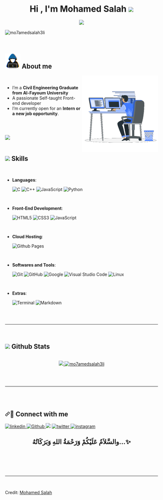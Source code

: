 <h1 align="center"><b>Hi , I'm Mohamed Salah </b><img src="https://media.giphy.com/media/hvRJCLFzcasrR4ia7z/giphy.gif" width="35"></h1>

<p align="center">
  <a href="https://github.com/DenverCoder1/readme-typing-svg"><img src="https://readme-typing-svg.herokuapp.com?font=Time+New+Roman&color=cyan&size=25&center=true&vCenter=true&width=600&height=100&lines=..Alsalam+ealaykum+warahmat+allah+wabarakatuh..&hearts;++;Front-End+Developer,;Civil+Engineering+Graduate,;Active+Learner/Researcher,;Love+to+learn+new+stuffs..<3"></a>
</p>
<p align="left"> <img src="https://komarev.com/ghpvc/?username=mo7amedsalah3li&label=Profile%20views&color=0e75b6&style=flat" alt="mo7amedsalah3li" width="120px"/> </p>



<br>



	
## <picture><img src = "https://raw.githubusercontent.com/0xAbdulKhalid/0xAbdulKhalid/main/assets/mdImages/about_me.gif" width = 50px></picture> **About me**

<picture> <img align="right" src="https://raw.githubusercontent.com/0xAbdulKhalid/0xAbdulKhalid/main/assets/mdImages/Right_Side.gif" width = 250px></picture>

<br>

- I’m a **Civil Engineering Graduate from Al-Fayoum University**
- A passionate Self-taught Front-end developer
- I’m currently open for an **Intern or a new job opportunity**.

<br><br>

<img src="https://user-images.githubusercontent.com/73097560/115834477-dbab4500-a447-11eb-908a-139a6edaec5c.gif"><br><br>

## <img src="https://media2.giphy.com/media/QssGEmpkyEOhBCb7e1/giphy.gif?cid=ecf05e47a0n3gi1bfqntqmob8g9aid1oyj2wr3ds3mg700bl&rid=giphy.gif" width ="25"><b> Skills</b>
<br>

<p align="center">

- **Languages**:
    
    ![C](https://img.shields.io/badge/C%20-%232370ED.svg?style=for-the-badge&logo=c&logoColor=white)
    ![C++](https://img.shields.io/badge/C++%20-%2300599C.svg?style=for-the-badge&logo=c%2B%2B&logoColor=white)
    ![JavaScript](https://img.shields.io/badge/JavaScript%20-%23F7DF1E.svg?style=for-the-badge&logo=javascript&logoColor=black)
    ![Python]([https://img.shields.io/badge/Python%20-%23F7DF1E.svg?style=for-the-badge&logo=Python&logoColor=black](https://img.shields.io/badge/Python%20-%065535.svg?style=for-the-badge&logo=Python&logoColor=black))

<br>   
    
- **Front-End Development**:

   ![HTML5](https://img.shields.io/badge/HTML5%20-%23E34F26.svg?style=for-the-badge&logo=html5&logoColor=white)
   ![CSS3](https://img.shields.io/badge/CSS%20-%231572B6.svg?style=for-the-badge&logo=css3&logoColor=white)
   ![JavaScript](https://img.shields.io/badge/JavaScript%20-%23F7DF1E.svg?style=for-the-badge&logo=javascript&logoColor=black)

<br>

- **Cloud Hosting**:

    ![Github Pages](https://img.shields.io/badge/GitHub%20Pages-%23327FC7.svg?style=for-the-badge&logo=github&logoColor=white)
    
<br>

- **Softwares and Tools**:

    ![Git](https://img.shields.io/badge/git-%23F05033.svg?style=for-the-badge&logo=git&logoColor=white)
    ![GitHub](https://img.shields.io/badge/github-%23121011.svg?style=for-the-badge&logo=github&logoColor=white)
    ![Google](https://img.shields.io/badge/google-%234285F4.svg?style=for-the-badge&logo=google&logoColor=white)
    ![Visual Studio Code](https://img.shields.io/badge/Visual%20Studio%20Code-0078d7.svg?style=for-the-badge&logo=visual-studio-code&logoColor=white)
    ![Linux](https://img.shields.io/badge/Linux-FCC624?style=for-the-badge&logo=linux&logoColor=black) 

<br>

- **Extras**:

    ![Terminal](https://img.shields.io/badge/Terminal-%23054020?style=for-the-badge&logo=gnu-bash&logoColor=white)
    ![Markdown](https://img.shields.io/badge/markdown-%23000000.svg?style=for-the-badge&logo=markdown&logoColor=white)   


</p>

<br>
<br>

-----

<br>


## <img src="https://media.giphy.com/media/iY8CRBdQXODJSCERIr/giphy.gif" width="35"><b> Github Stats </b>
<br>

<div align="center">

<a href="https://github.com/mo7amedsalah3li/">
  <img src="https://github-readme-stats.vercel.app/api?username=mo7amedsalah3li&include_all_commits=true&count_private=true&show_icons=true&line_height=20&title_color=7A7ADB&icon_color=2234AE&text_color=D3D3D3&bg_color=0,000000,130F40" width="450"/>
  <img src="https://github-readme-stats.vercel.app/api/top-langs?username=mo7amedsalah3li&show_icons=true&locale=en&layout=compact&line_height=20&title_color=7A7ADB&icon_color=2234AE&text_color=D3D3D3&bg_color=0,000000,130F40" width="375"  alt="mo7amedsalah3li"/>

</a>
</div>

<br>
<br>
<br>

-----

<br>
<br>

<h2 dir="auto"><a id="user-content--connect-with-me" class="anchor" aria-hidden="true" href="#-connect-with-me"><svg class="octicon octicon-link" viewBox="0 0 16 16" version="1.1" width="16" height="16" aria-hidden="true"><path fill-rule="evenodd" d="M7.775 3.275a.75.75 0 001.06 1.06l1.25-1.25a2 2 0 112.83 2.83l-2.5 2.5a2 2 0 01-2.83 0 .75.75 0 00-1.06 1.06 3.5 3.5 0 004.95 0l2.5-2.5a3.5 3.5 0 00-4.95-4.95l-1.25 1.25zm-4.69 9.64a2 2 0 010-2.83l2.5-2.5a2 2 0 012.83 0 .75.75 0 001.06-1.06 3.5 3.5 0 00-4.95 0l-2.5 2.5a3.5 3.5 0 004.95 4.95l1.25-1.25a.75.75 0 00-1.06-1.06l-1.25 1.25a2 2 0 01-2.83 0z"></path></svg></a><g-emoji class="g-emoji" alias="envelope_with_arrow" fallback-src="https://github.githubassets.com/images/icons/emoji/unicode/1f4e9.png">📩</g-emoji> Connect with me</h2>

<p align="left" dir="auto">
<a href="https://www.linkedin.com/in/mohamed-salah-ali-elrobi-b827a2202/" rel="nofollow">
<img src="https://camo.githubusercontent.com/2057b6b6854651e2a05cfe17fc52496eec59655dabae207f6164f19ec9e78405/68747470733a2f2f696d672e736869656c64732e696f2f62616467652f6c696e6b6564696e2d2532333030616365652e7376673f636f6c6f723d343035444536267374796c653d666f722d7468652d6261646765266c6f676f3d6c696e6b6564696e266c6f676f436f6c6f723d7768697465" alt="linkedin" data-canonical-src="https://img.shields.io/badge/linkedin-%2300acee.svg?color=405DE6&amp;style=for-the-badge&amp;logo=linkedin&amp;logoColor=white" style="max-width: 100%;">
</a>
  <a href="https://github.com/mo7amedsalah3li">
<img src="https://camo.githubusercontent.com/c441c21b30f86e0d456bc7e9a23a508b61270e5d361e5861b314da522573bbb5/68747470733a2f2f696d672e736869656c64732e696f2f62616467652f4769744875622d2532333132313030452e7376673f636f6c6f723d343934393439267374796c653d666f722d7468652d6261646765266c6f676f3d476974687562266c6f676f436f6c6f723d7768697465" alt="Github" data-canonical-src="https://img.shields.io/badge/GitHub-%2312100E.svg?color=494949&amp;style=for-the-badge&amp;logo=Github&amp;logoColor=white" style="max-width: 100%;">
</a>
	
  <a href="mailto:mo7ammedsalaha39@gmail.com" title="Gmail">
<img src="https://camo.githubusercontent.com/f2e4b05c2988b7d985a9071eeb12d1d6eb6c82a1357587b935cf6140a569d6bb/68747470733a2f2f696d672e736869656c64732e696f2f62616467652f676d61696c2d2532334630353033332e7376673f7374796c653d666f722d7468652d6261646765266c6f676f3d676d61696c266c6f676f436f6c6f723d7768697465" data-canonical-src="https://img.shields.io/badge/gmail-%23F05033.svg?style=for-the-badge&amp;logo=gmail&amp;logoColor=white" style="max-width: 100%;"></a>
	
<a href="https://twitter.com/mohamedsalaha39" rel="nofollow">
<img src="https://camo.githubusercontent.com/9703657cee4a099e8b78567a2d7517509ae76f3768df433c7e90c66ba26af343/68747470733a2f2f696d672e736869656c64732e696f2f62616467652f747769747465722d2532333030616365652e7376673f636f6c6f723d314441314632267374796c653d666f722d7468652d6261646765266c6f676f3d74776974746572266c6f676f436f6c6f723d7768697465" alt="twitter" data-canonical-src="https://img.shields.io/badge/twitter-%2300acee.svg?color=1DA1F2&amp;style=for-the-badge&amp;logo=twitter&amp;logoColor=white" style="max-width: 100%;">
</a>
<a href="https://www.instagram.com/mohamed_salah_ali/" rel="nofollow">
<img src="https://camo.githubusercontent.com/af02802eec8d6dd37156a80063bc907c62e35e494d4c9208c34e197bd8b1f2ca/68747470733a2f2f696d672e736869656c64732e696f2f62616467652f696e7374616772616d2d2566663538353164622e7376673f636f6c6f723d433133353834267374796c653d666f722d7468652d6261646765266c6f676f3d696e7374616772616d266c6f676f436f6c6f723d7768697465" alt="instagram" data-canonical-src="https://img.shields.io/badge/instagram-%ff5851db.svg?color=C13584&amp;style=for-the-badge&amp;logo=instagram&amp;logoColor=white" style="max-width: 100%;">
</a>
</p>

<div align='center'>

## <b>والسَّلاَمُ عَلَيْكُمْ وَرَحْمَةُ اللهِ وَبَرَكَاتُهُ...✨</b>

</div>
<br>
<br>
<br>
<br>

---

<br>

Credit: [Mohamed Salah](https://github.com/mo7amedsalah3li)
